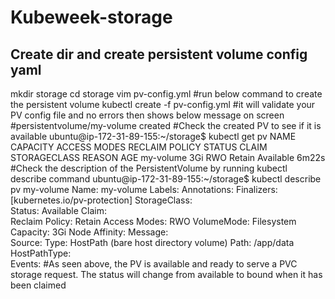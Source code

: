 # Kubeweek-storage
## Create dir and create persistent volume config yaml
mkdir storage
cd storage
vim pv-config.yml
#run below command to create the persistent volume
kubectl create -f pv-config.yml
#it will validate your PV config file and no errors then shows below message on screen
#persistentvolume/my-volume created
#Check the created PV to see if it is available
ubuntu@ip-172-31-89-155:~/storage$ kubectl get pv
NAME        CAPACITY   ACCESS MODES   RECLAIM POLICY   STATUS      CLAIM   STORAGECLASS   REASON   AGE
my-volume   3Gi        RWO            Retain           Available                                   6m22s
#Check the description of the PersistentVolume by running kubectl describe command
ubuntu@ip-172-31-89-155:~/storage$ kubectl describe pv my-volume
Name:            my-volume
Labels:          <none>
Annotations:     <none>
Finalizers:      [kubernetes.io/pv-protection]
StorageClass:    
Status:          Available
Claim:           
Reclaim Policy:  Retain
Access Modes:    RWO
VolumeMode:      Filesystem
Capacity:        3Gi
Node Affinity:   <none>
Message:         
Source:
    Type:          HostPath (bare host directory volume)
    Path:          /app/data
    HostPathType:  
Events:            <none>
#As seen above, the PV is available and ready to serve a PVC storage request. The status will change from available to bound when it has been claimed
